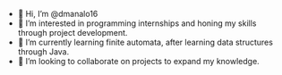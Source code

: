 - 👋 Hi, I’m @dmanalo16
- 👀 I’m interested in programming internships and honing my skills through project development.
- 🌱 I’m currently learning finite automata, after learning data structures through Java.
- 💞️ I’m looking to collaborate on projects to expand my knowledge.

<!---
dmanalo16/dmanalo16 is a ✨ special ✨ repository because its `README.md` (this file) appears on your GitHub profile.
You can click the Preview link to take a look at your changes.
--->
